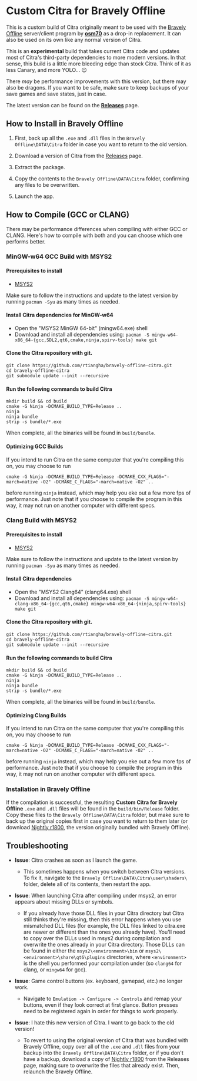 # Custom Citra for Bravely Offline

This is a custom build of Citra originally meant to be used with the [Bravely Offline](https://github.com/osm70/bravely-offline) server/client program by [**osm70**](https://github.com/osm70/bravely-offline) as a drop-in replacement. It can also be used on its own like any normal version of Citra.

This is an **experimental** build that takes current Citra code and updates most of Citra's third-party dependencies to more modern versions. In that sense, this build is a little more bleeding edge than stock Citra. Think of it as less Canary, and more YOLO... 😉

There _may_ be performance improvements with this version, but there may also be dragons. If you want to be safe, make sure to keep backups of your save games and save states, just in case.

The latest version can be found on the [**Releases**](https://github.com/rtiangha/bravely-offline-citra/releases) page.

## How to Install in Bravely Offline

1. First, back up all the `.exe` and `.dll` files in the `Bravely Offline\DATA\Citra` folder in case you want to return to the old version.

2. Download a version of Citra from the [Releases](https://github.com/rtiangha/bravely-offline-citra/releases) page.

3. Extract the package.

4. Copy the contents to the `Bravely Offline\DATA\Citra` folder, confirming any files to be overwritten.

5. Launch the app.

## How to Compile (GCC or CLANG)

There may be performance differences when compiling with either GCC or CLANG. Here's how to compile with both and you can choose which one performs better.

### MinGW-w64 GCC Build with MSYS2

#### Prerequisites to install

- [MSYS2](https://msys2.github.io/)

Make sure to follow the instructions and update to the latest version by running `pacman -Syu` as many times as needed.

#### Install Citra dependencies for MinGW-w64

- Open the "MSYS2 MinGW 64-bit" (mingw64.exe) shell
- Download and install all dependencies using: `pacman -S mingw-w64-x86_64-{gcc,SDL2,qt6,cmake,ninja,spirv-tools} make git`

#### Clone the Citra repository with git.

```shell
git clone https://github.com/rtiangha/bravely-offline-citra.git
cd bravely-offline-citra
git submodule update --init --recursive
```

#### Run the following commands to build Citra

```shell
mkdir build && cd build
cmake -G Ninja -DCMAKE_BUILD_TYPE=Release ..
ninja
ninja bundle
strip -s bundle/*.exe
```

When complete, all the binaries will be found in `build/bundle`.

#### Optimizing GCC Builds

If you intend to run Citra on the same computer that you're compiling this on, you may choose to run

`cmake -G Ninja -DCMAKE_BUILD_TYPE=Release -DCMAKE_CXX_FLAGS="-march=native -O2" -DCMAKE_C_FLAGS="-march=native -O2" ..`

before running `ninja` instead, which may help you eke out a few more fps of performance. Just note that if you choose to compile the program in this way, it may not run on another computer with different specs.

### Clang Build with MSYS2

#### Prerequisites to install

- [MSYS2](https://msys2.github.io/)

Make sure to follow the instructions and update to the latest version by running `pacman -Syu` as many times as needed.

#### Install Citra dependencies

- Open the "MSYS2 Clang64" (clang64.exe) shell
- Download and install all dependencies using: `pacman -S mingw-w64-clang-x86_64-{gcc,qt6,cmake} mingw-w64-x86_64-{ninja,spirv-tools} make git`

#### Clone the Citra repository with git.

```shell
git clone https://github.com/rtiangha/bravely-offline-citra.git
cd bravely-offline-citra
git submodule update --init --recursive
```

#### Run the following commands to build Citra

```shell
mkdir build && cd build
cmake -G Ninja -DCMAKE_BUILD_TYPE=Release ..
ninja
ninja bundle
strip -s bundle/*.exe
```

When complete, all the binaries will be found in `build/bundle`.

#### Optimizing Clang Builds

If you intend to run Citra on the same computer that you're compiling this on, you may choose to run

`cmake -G Ninja -DCMAKE_BUILD_TYPE=Release -DCMAKE_CXX_FLAGS="-march=native -O2" -DCMAKE_C_FLAGS="-march=native -O2" ..`

before running `ninja` instead, which may help you eke out a few more fps of performance. Just note that if you choose to compile the program in this way, it may not run on another computer with different specs.

### Installation in Bravely Offline

If the compilation is successful, the resulting **Custom Citra for Bravely Offline** `.exe` and `.dll` files will be found in the `build/bin/Release` folder. Copy these files to the `Bravely Offline\DATA\Citra` folder, but make sure to back up the original copies first in case you want to return to them later (or download [Nightly r1800](https://github.com/rtiangha/bravely-offline-citra/releases/tag/r1800-2022.10.23), the version originally bundled with Bravely Offline).

## Troubleshooting

* **Issue**:  Citra crashes as soon as I launch the game.

    * This sometimes happens when you switch between Citra versions. To fix it, navigate to the `Bravely Offline\DATA\Citra\user\shaders\` folder, delete all of its contents, then restart the app.

* **Issue**:  When launching Citra after compiling under msys2, an error appears about missing DLLs or symbols.

    * If you already have those DLL files in your Citra directory but Citra still thinks they're missing, then this error happens when you use mismatched DLL files (for example, the DLL files linked to citra.exe are newer or different than the ones you already have). You'll need to copy over the DLLs used in msys2 during compilation and overwrite the ones already in your Citra directory. Those DLLs can be found in either the `msys2\<environment>\bin` or `msys2\<environment>\share\qt6\plugins` directories, where `<environment>` is the shell you performed your compilation under (so `clang64` for clang, or `mingw64` for gcc). 
 
* **Issue**:  Game control buttons (ex. keyboard, gamepad, etc.) no longer work.

    * Navigate to `Emulation -> Configure -> Controls` and remap your buttons, even if they look correct at first glance. Button presses need to be registered again in order for things to work properly.

* **Issue**:  I hate this new version of Citra. I want to go back to the old version!

    * To revert to using the original version of Citra that was bundled with Bravely Offline, copy over all of the `.exe` and `.dll` files from your backup into the `Bravely Offline\DATA\Citra` folder, or if you don't have a backup, download a copy of [Nightly r1800](https://github.com/rtiangha/bravely-offline-citra/releases/tag/r1800-2022.10.23) from the Releases page, making sure to overwrite the files that already exist. Then, relaunch the Bravely Offline.

